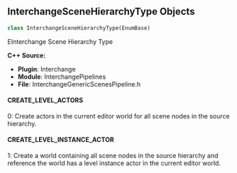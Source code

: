 ## InterchangeSceneHierarchyType Objects

```python
class InterchangeSceneHierarchyType(EnumBase)
```

EInterchange Scene Hierarchy Type

**C++ Source:**

- **Plugin**: Interchange
- **Module**: InterchangePipelines
- **File**: InterchangeGenericScenesPipeline.h

<a id="unreal.InterchangeSceneHierarchyType.CREATE_LEVEL_ACTORS"></a>

#### CREATE_LEVEL_ACTORS

0: Create actors in the current editor world for all scene nodes in the source hierarchy.

<a id="unreal.InterchangeSceneHierarchyType.CREATE_LEVEL_INSTANCE_ACTOR"></a>

#### CREATE_LEVEL_INSTANCE_ACTOR

1: Create a world containing all scene nodes in the source hierarchy and reference the world has a level instance actor in the current editor world.

<a id="unreal.RigVMBlueprintLoadLogSeverity"></a>